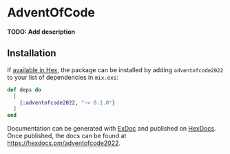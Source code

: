 # AdventOfCode

**TODO: Add description**

## Installation

If [available in Hex](https://hex.pm/docs/publish), the package can be installed
by adding `adventofcode2022` to your list of dependencies in `mix.exs`:

```elixir
def deps do
  [
    {:adventofcode2022, "~> 0.1.0"}
  ]
end
```

Documentation can be generated with [ExDoc](https://github.com/elixir-lang/ex_doc)
and published on [HexDocs](https://hexdocs.pm). Once published, the docs can
be found at <https://hexdocs.pm/adventofcode2022>.

